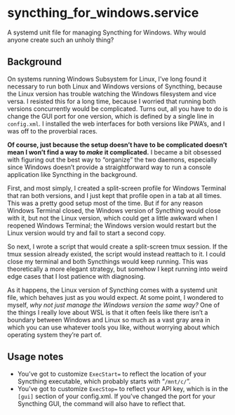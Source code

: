 # syncthing_for_windows.service
A systemd unit file for managing Syncthing for Windows. Why would anyone create such an unholy thing?

## Background
On systems running Windows Subsystem for Linux, I’ve long found it necessary to run both Linux and Windows versions of Syncthing, because the Linux version has trouble watching the Windows filesystem and vice versa. I resisted this for a long time, because I worried that running both versions concurrently would be complicated. Turns out, all you have to do is change the GUI port for one version, which is defined by a single line in `config.xml`. I installed the web interfaces for both versions like PWA’s, and I was off to the proverbial races.

**Of course, just because the setup doesn’t have to be complicated doesn’t mean I won’t find a way to *make* it complicated.** I became a bit obsessed with figuring out the best way to “organize̦” the two daemons, especially since Windows doesn’t provide a straightforward way to run a console application like Syncthing in the background.

First, and most simply, I created a split-screen profile for Windows Terminal that ran both versions, and I just kept that profile open in a tab at all times. This was a pretty good setup most of the time. But if for any reason Windows Terminal closed, the Windows version of Syncthing would close with it, but not the Linux version, which could get a little awkward when I reopened Windows Terminal; the Windows version would restart but the Linux version would try and fail to start a second copy.

So next, I wrote a script that would create a split-screen tmux session. If the tmux session already existed, the script would instead reattach to it. I could close my terminal and both Syncthings would keep running. This was theoretically a more elegant strategy, but somehow I kept running into weird edge cases that I lost patience with diagnosing.

As it happens, the Linux version of Syncthing comes with a systemd unit file, which behaves just as you would expect. At some point, I wondered to myself, *why not just manage the Windows version the same way?* One of the things I really love about WSL is that it often feels like there isn’t a boundary between Windows and Linux so much as a vast gray area in which you can use whatever tools you like, without worrying about which operating system they’re part of.

## Usage notes
* You’ve got to customize `ExecStart=` to reflect the location of your Syncthing executable, which probably starts with “`/mnt/c/`”.
* You’ve got to customize `ExecStop=` to reflect your API key, which is in the `[gui]` section of your config.xml. If you’ve changed the port for your Syncthing GUI, the command will also have to reflect that.
